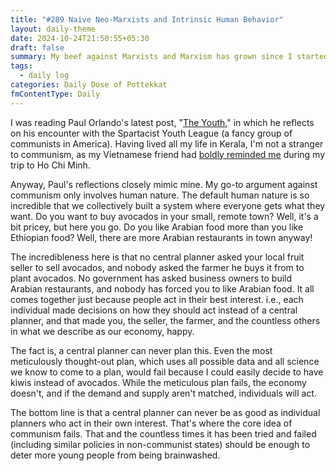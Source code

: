 ```yaml
---
title: "#289 Naive Neo-Marxists and Intrinsic Human Behavior"
layout: daily-theme
date: 2024-10-24T21:50:55+05:30
draft: false
summary: My beef against Marxists and Marxism has grown since I started learning economics.
tags:
  - daily log
categories: Daily Dose of Pottekkat
fmContentType: Daily
---
```


I was reading Paul Orlando's latest post, "[The Youth](https://unintendedconsequenc.es/the-youth/)," in which he reflects on his encounter with the Spartacist Youth League (a fancy group of communists in America). Having lived all my life in Kerala, I'm not a stranger to communism, as my Vietnamese friend had [boldly reminded me](/daily/14-2-24-welcome-my-communist-brother/) during my trip to Ho Chi Minh.

Anyway, Paul's reflections closely mimic mine. My go-to argument against communism only involves human nature. The default human nature is so incredible that we collectively built a system where everyone gets what they want. Do you want to buy avocados in your small, remote town? Well, it's a bit pricey, but here you go. Do you like Arabian food more than you like Ethiopian food? Well, there are more Arabian restaurants in town anyway!

The incredibleness here is that no central planner asked your local fruit seller to sell avocados, and nobody asked the farmer he buys it from to plant avocados. No government has asked business owners to build Arabian restaurants, and nobody has forced you to like Arabian food. It all comes together just because people act in their best interest. i.e., each individual made decisions on how they should act instead of a central planner, and that made you, the seller, the farmer, and the countless others in what we describe as our economy, happy.

The fact is, a central planner can never plan this. Even the most meticulously thought-out plan, which uses all possible data and all science we know to come to a plan, would fail because I could easily decide to have kiwis instead of avocados. While the meticulous plan fails, the economy doesn't, and if the demand and supply aren't matched, individuals will act.

The bottom line is that a central planner can never be as good as individual planners who act in their own interest. That's where the core idea of communism fails. That and the countless times it has been tried and failed (including similar policies in non-communist states) should be enough to deter more young people from being brainwashed.
